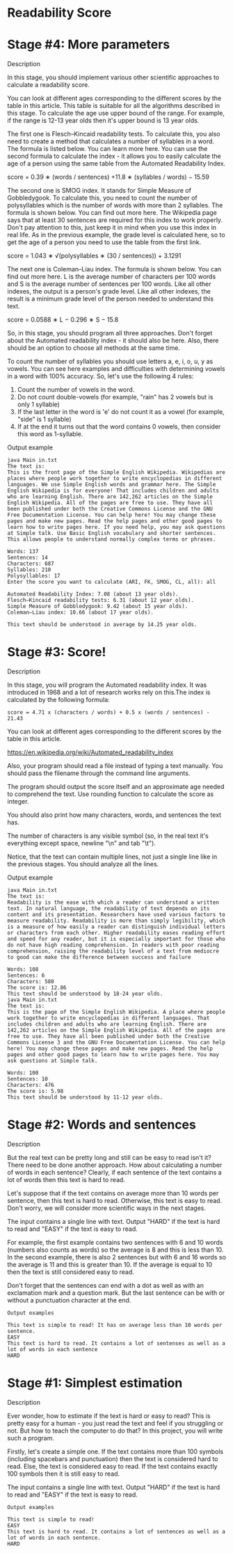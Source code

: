 #  Readability Score

# Stage #4: More parameters

Description

In this stage, you should implement various other scientific approaches to calculate a readability score.

You can look at different ages corresponding to the different scores by the table in this article. This table is suitable for all the algorithms described in this stage. To calculate the age use upper bound of the range. For example, if the range is 12-13 year olds then it's upper bound is 13 year olds.

The first one is Flesch–Kincaid readability tests. To calculate this, you also need to create a method that calculates a number of syllables in a word. The formula is listed below. You can learn more here. You can use the second formula to calculate the index - it allows you to easily calculate the age of a person using the same table from the Automated Readability Index.

score = 0.39 ∗ (words / sentences) +11.8 ∗ (syllables / words) − 15.59

The second one is SMOG index. It stands for Simple Measure of Gobbledygook. To calculate this, you need to count the number of polysyllables which is the number of words with more than 2 syllables. The formula is shown below. You can find out more here. The Wikipedia page says that at least 30 sentences are required for this index to work properly. Don't pay attention to this, just keep it in mind when you use this index in real life. As in the previous example, the grade level is calculated here, so to get the age of a person you need to use the table from the first link.

score = 1.043 ∗ √(polysyllables ∗ (30 / sentences)) + 3.1291

The next one is Coleman–Liau index. The formula is shown below. You can find out more here. L is the average number of characters per 100 words and S is the average number of sentences per 100 words. Like all other indexes, the output is a person's grade level. Like all other indexes, the result is a minimum grade level of the person needed to understand this text.

score = 0.0588 ∗ L − 0.296 ∗ S − 15.8

So, in this stage, you should program all three approaches. Don't forget about the Automated readability index - it should also be here. Also, there should be an option to choose all methods at the same time.

To count the number of syllables you should use letters a, e, i, o, u, y as vowels. You can see here examples and difficulties with determining vowels in a word with 100% accuracy. So, let's use the following 4 rules:

1. Count the number of vowels in the word.
2. Do not count double-vowels (for example, "rain" has 2 vowels but is only 1 syllable)
3. If the last letter in the word is 'e' do not count it as a vowel (for example, "side" is 1 syllable) 
4. If at the end it turns out that the word contains 0 vowels, then consider this word as 1-syllable.

Output example
    
    java Main in.txt
    The text is:
    This is the front page of the Simple English Wikipedia. Wikipedias are places where people work together to write encyclopedias in different languages. We use Simple English words and grammar here. The Simple English Wikipedia is for everyone! That includes children and adults who are learning English. There are 142,262 articles on the Simple English Wikipedia. All of the pages are free to use. They have all been published under both the Creative Commons License and the GNU Free Documentation License. You can help here! You may change these pages and make new pages. Read the help pages and other good pages to learn how to write pages here. If you need help, you may ask questions at Simple talk. Use Basic English vocabulary and shorter sentences. This allows people to understand normally complex terms or phrases.
    
    Words: 137
    Sentences: 14
    Characters: 687
    Syllables: 210
    Polysyllables: 17
    Enter the score you want to calculate (ARI, FK, SMOG, CL, all): all
    
    Automated Readability Index: 7.08 (about 13 year olds).
    Flesch–Kincaid readability tests: 6.31 (about 12 year olds).
    Simple Measure of Gobbledygook: 9.42 (about 15 year olds).
    Coleman–Liau index: 10.66 (about 17 year olds).
    
	This text should be understood in average by 14.25 year olds.

# Stage #3: Score!

Description

In this stage, you will program the Automated readability index. It was introduced in 1968 and a lot of research works rely on this.The index is calculated by the following formula:

	score = 4.71 x (characters / words) + 0.5 x (words / sentences) - 21.43

You can look at different ages corresponding to the different scores by the table in this article.

https://en.wikipedia.org/wiki/Automated_readability_index

Also, your program should read a file instead of typing a text manually. You should pass the filename through the command line arguments.

The program should output the score itself and an approximate age needed to comprehend the text.
Use rounding function to calculate the score as integer.

You should also print how many characters, words, and sentences the text has.

The number of characters is any visible symbol (so, in the real text it's everything except space, newline "\n" and tab "\t").

Notice, that the text can contain multiple lines, not just a single line like in the previous stages. You should analyze all the lines.

Output example

	java Main in.txt
	The text is:
	Readability is the ease with which a reader can understand a written text. In natural language, the readability of text depends on its content and its presentation. Researchers have used various factors to measure readability. Readability is more than simply legibility, which is a measure of how easily a reader can distinguish individual letters or characters from each other. Higher readability eases reading effort and speed for any reader, but it is especially important for those who do not have high reading comprehension. In readers with poor reading comprehension, raising the readability level of a text from mediocre to good can make the difference between success and failure

	Words: 108
	Sentences: 6
	Characters: 580
	The score is: 12.86
	This text should be understood by 18-24 year olds.
    java Main in.txt
    The text is:
    This is the page of the Simple English Wikipedia. A place where people work together to write encyclopedias in different languages. That includes children and adults who are learning English. There are 142,262 articles on the Simple English Wikipedia. All of the pages are free to use. They have all been published under both the Creative Commons License 3 and the GNU Free Documentation License. You can help here! You may change these pages and make new pages. Read the help pages and other good pages to learn how to write pages here. You may ask questions at Simple talk.
    
    Words: 100
    Sentences: 10
    Characters: 476
    The score is: 5.98
    This text should be understood by 11-12 year olds. 

# Stage #2: Words and sentences

Description

But the real text can be pretty long and still can be easy to read isn't it? There need to be done another approach. How about calculating a number of words in each sentence? Clearly, if each sentence of the text contains a lot of words then this text is hard to read.

Let's suppose that if the text contains on average more than 10 words per sentence, then this text is hard to read. Otherwise, this text is easy to read. Don't worry, we will consider more scientific ways in the next stages.

The input contains a single line with text. Output "HARD" if the text is hard to read and "EASY" if the text is easy to read.

For example, the first example contains two sentences with 6 and 10 words (numbers also counts as words) so the average is 8 and this is less than 10. In the second example, there is also 2 sentences but with 6 and 16 words so the average is 11 and this is greater than 10. If the average is equal to 10 then the text is still considered easy to read.

Don't forget that the sentences can end with a dot as well as with an exclamation mark and a question mark. But the last sentence can be with or without a punctuation character at the end.

	Output examples

	This text is simple to read! It has on average less than 10 words per sentence.
	EASY
	This text is hard to read. It contains a lot of sentenses as well as a lot of words in each sentence
	HARD
# Stage #1: Simplest estimation

Description

Ever wonder, how to estimate if the text is hard or easy to read? This is pretty easy for a human - you just read the text and feel if you struggling or not. But how to teach the computer to do that? In this project, you will write such a program.

Firstly, let's create a simple one. If the text contains more than 100 symbols (including spacebars and punctuation) then the text is considered hard to read. Else, the text is considered easy to read. If the text contains exactly 100 symbols then it is still easy to read.

The input contains a single line with text. Output "HARD" if the text is hard to read and "EASY" if the text is easy to read.

	Output examples

	This text is simple to read!
	EASY
	This text is hard to read. It contains a lot of sentences as well as a lot of words in each sentence.
	HARD
